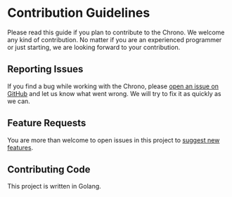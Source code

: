 # Contribution Guidelines
Please read this guide if you plan to contribute to the Chrono. We welcome any kind of contribution. No matter if you are an experienced programmer or just starting, we are looking forward to your contribution.

## Reporting Issues
If you find a bug while working with the Chrono, please [open an issue on GitHub](https://github.com/jebinjeb/chrono/issues/new?labels=kind%2Fbug&template=bug-report.md&title=Bug:) and let us know what went wrong. We will try to fix it as quickly as we can.

## Feature Requests
You are more than welcome to open issues in this project to [suggest new features](https://github.com/jebinjeb/chrono/issues/new?labels=kind%2Ffeature&template=feature-request.md&title=Feature%20Request:).

## Contributing Code
This project is written in Golang.
